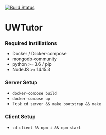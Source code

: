 [![Build Status](https://www.travis-ci.com/pkelaita/UWTutor.svg?branch=master)](https://www.travis-ci.com/pkelaita/UWTutor)

# UWTutor

### Required Instillations
* Docker / Docker-compose
* mongodb-community
* python >= 3.6 / pip
* NodeJS >= 14.15.3

### Server Setup
* `docker-compose build`
* `docker-compose up`
* Test: `cd server && make bootstrap && make`

### Client Setup
* `cd client && npm i && npm start`